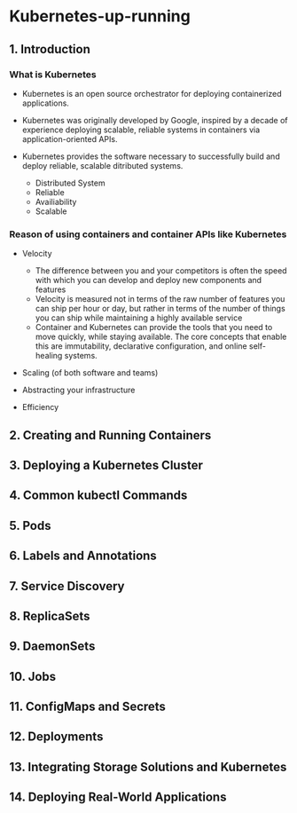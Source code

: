 # Kubernetes-up-running

## 1. Introduction

### What is Kubernetes

- Kubernetes is an open source orchestrator for deploying containerized applications.
- Kubernetes was originally developed by Google, inspired by a decade of experience deploying scalable, reliable systems in containers via application-oriented APIs.
- Kubernetes provides the software necessary to successfully build and deploy reliable, scalable ditributed systems.

	- Distributed System
	- Reliable
	- Availiability
	- Scalable

### Reason of using containers and container APIs like Kubernetes

- Velocity

	- The difference between you and your competitors is often the speed with which you can develop and deploy new components and features
	- Velocity is measured not in terms of the raw number of features you can ship per hour or day, but rather in terms of the number of things you can ship while maintaining a highly available service
	- Container and Kubernetes can provide the tools that you need to move quickly, while staying available. The core concepts that enable this are immutability, declarative configuration, and online self-healing systems.

- Scaling (of both software and teams)
- Abstracting your infrastructure
- Efficiency

## 2. Creating and Running Containers

## 3. Deploying a Kubernetes Cluster

## 4. Common kubectl Commands

## 5. Pods

## 6. Labels and Annotations

## 7. Service Discovery

## 8. ReplicaSets

## 9. DaemonSets

## 10. Jobs

## 11. ConfigMaps and Secrets

## 12. Deployments

## 13. Integrating Storage Solutions and Kubernetes

## 14. Deploying Real-World Applications

